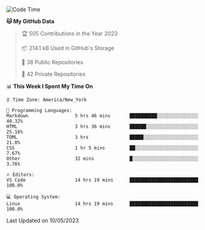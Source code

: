 <!--START_SECTION:waka-->
![Code Time](http://img.shields.io/badge/Code%20Time-193%20hrs%2042%20mins-blue)

**🐱 My GitHub Data** 

> 🏆 505 Contributions in the Year 2023
 > 
> 📦 214.1 kB Used in GitHub's Storage 
 > 
> 📜 38 Public Repositories 
 > 
> 🔑 42 Private Repositories  
 > 
📊 **This Week I Spent My Time On** 

```text
⌚︎ Time Zone: America/New_York

💬 Programming Languages: 
Markdown                 5 hrs 46 mins       ██████████░░░░░░░░░░░░░░░   40.32% 
HTML                     3 hrs 36 mins       ██████░░░░░░░░░░░░░░░░░░░   25.16% 
TOML                     3 hrs               █████░░░░░░░░░░░░░░░░░░░░   21.0% 
CSS                      1 hr 5 mins         ██░░░░░░░░░░░░░░░░░░░░░░░   7.67% 
Other                    32 mins             █░░░░░░░░░░░░░░░░░░░░░░░░   3.76%

🔥 Editors: 
VS Code                  14 hrs 19 mins      █████████████████████████   100.0%

💻 Operating System: 
Linux                    14 hrs 19 mins      █████████████████████████   100.0%

```


 Last Updated on 10/05/2023
<!--END_SECTION:waka-->